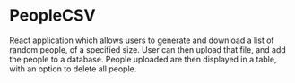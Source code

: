# PeopleCSV

React application which allows users to generate and download a list of random people, of a specified size.
User can then upload that file, and add the people to a database.
People uploaded are then displayed in a table, with an option to delete all people.
